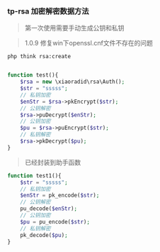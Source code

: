 ### tp-rsa 加密解密数据方法
> 第一次使用需要手动生成公钥和私钥

> 1.0.9 修复win下openssl.cnf文件不存在的问题

```shell script
php think rsa:create
```
```php

function test(){
    $rsa = new \xiaoradid\rsa\Auth();
    $str = "sssss";   
    // 私钥加密
    $enStr = $rsa->pkEncrypt($str);
    // 公钥解密
    $rsa->puDecrypt($enStr);
    // 公钥加密
    $pu = $rsa->puEncrypt($str);
    // 私钥解密
    $rsa->pkDecrypt($pu);
}
```
> 已经封装到助手函数 
```php
function test1(){
    $str = "sssss";
    // 私钥加密
    $enStr = pk_encode($str);
    // 公钥解密
    pu_decode($enStr);
    // 公钥加密
    $pu = pu_encode($str);
    // 私钥解密
    pk_decode($pu);
}
```

